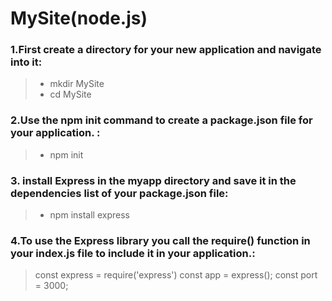 # MySite(node.js)

### 1.First create a directory for your new application and navigate into it:
 > - mkdir MySite
 > - cd MySite

### 2.Use the npm init command to create a package.json file for your application. :
 > - npm init

### 3. install Express in the myapp directory and save it in the dependencies list of your package.json file:
 > - npm install express


### 4.To use the Express library you call the require() function in your index.js file to include it in your application.:
 >  const express = require('express')
 >  const app = express();
> const port = 3000;


